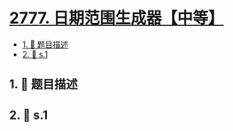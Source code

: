 # [2777. 日期范围生成器【中等】](https://github.com/tnotesjs/TNotes.leetcode/tree/main/notes/2777.%20%E6%97%A5%E6%9C%9F%E8%8C%83%E5%9B%B4%E7%94%9F%E6%88%90%E5%99%A8%E3%80%90%E4%B8%AD%E7%AD%89%E3%80%91)

<!-- region:toc -->

- [1. 📝 题目描述](#1--题目描述)
- [2. 🎯 s.1](#2--s1)

<!-- endregion:toc -->

## 1. 📝 题目描述

<!-- ::: details [leetcode](https://leetcode.cn) -->

## 2. 🎯 s.1

```

```
